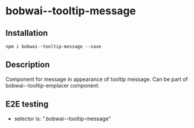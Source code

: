 # bobwai--tooltip-message

## Installation

    npm i bobwai--tooltip-message --save

## Description

Component for message in appearance of tooltip message. Can be part of bobwai--tooltip-emplacer component.

## E2E testing

- selector is: ".bobwai--tooltip-message"